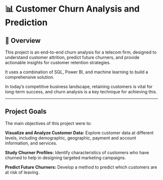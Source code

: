 # 📊 Customer Churn Analysis and Prediction 

## 📌 Overview

This project is an end-to-end churn analysis for a telecom firm, designed to understand customer attrition, predict future churners, and provide actionable insights for customer retention strategies. 

It uses a combination of SQL, Power BI, and machine learning to build a comprehensive solution.

In today’s competitive business landscape, retaining customers is vital for long-term success, and churn analysis is a key technique for achieving this.

---

## Project Goals

The main objectives of this project were to:

**Visualize and Analyze Customer Data:** Explore customer data at different levels, including demographic, geographic, payment and account information, and services.

**Study Churner Profiles:** Identify characteristics of customers who have churned to help in designing targeted marketing campaigns.

**Predict Future Churners:** Develop a method to predict which customers are at risk of leaving.


